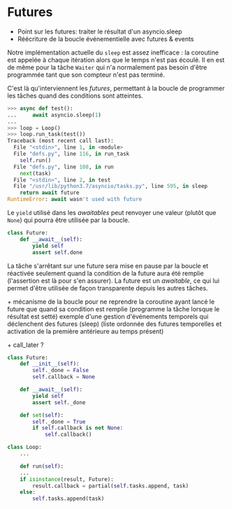 # Futures

* Point sur les futures: traiter le résultat d'un asyncio.sleep
* Réécriture de la boucle événementielle avec futures & events

Notre implémentation actuelle du `sleep` est assez inefficace : la coroutine est appelée à chaque itération alors que le temps n'est pas écoulé.
Il en est de même pour la tâche `Waiter` qui n'a normalement pas besoin d'être programmée tant que son compteur n'est pas terminé.

C'est là qu'interviennent les _futures_, permettant à la boucle de programmer les tâches quand des conditions sont atteintes.

```python
>>> async def test():
...     await asyncio.sleep(1)
...
>>> loop = Loop()
>>> loop.run_task(test())
Traceback (most recent call last):
  File "<stdin>", line 1, in <module>
  File "defs.py", line 116, in run_task
    self.run()
  File "defs.py", line 108, in run
    next(task)
  File "<stdin>", line 2, in test
  File "/usr/lib/python3.7/asyncio/tasks.py", line 595, in sleep
    return await future
RuntimeError: await wasn't used with future
```

Le `yield` utilisé dans les _awaitables_ peut renvoyer une valeur (plutôt que `None`) qui pourra être utilisée par la boucle.

```python
class Future:
    def __await__(self):
        yield self
        assert self.done
```

La tâche s'arrêtant sur une future sera mise en pause par la boucle et réactivée seulement quand la condition de la future aura été remplie (l'assertion est là pour s'en assurer).
La future est un _awaitable_, ce qui lui permet d'être utilisée de façon transparente depuis les autres tâches.

\+ mécanisme de la boucle pour ne reprendre la coroutine ayant lancé le future que quand sa condition est remplie (programme la tâche lorsque le résultat est setté)
exemple d'une gestion d'événements temporels qui déclenchent des futures (sleep)
(liste ordonnée des futures temporelles et activation de la première antérieure au temps présent)

\+ call_later ?

```python
class Future:
    def __init__(self):
        self._done = False
        self.callback = None

    def __await__(self):
        yield self
        assert self._done

    def set(self):
        self._done = True
        if self.callback is not None:
            self.callback()
```

```python
class Loop:
    ...

    def run(self):
    ...
    if isinstance(result, Future):
        result.callback = partial(self.tasks.append, task)
    else:
        self.tasks.append(task)
```
